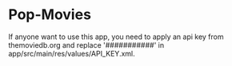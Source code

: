 # Pop-Movies

If anyone want to use this app, you need to apply an api key from themoviedb.org and replace '###########' in app/src/main/res/values/API_KEY.xml.
